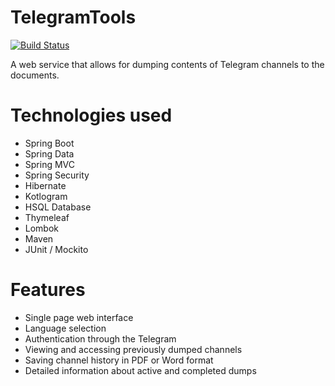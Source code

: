 # TelegramTools

[![Build Status](https://travis-ci.org/riguron/TelegramTools.svg?branch=master)](https://travis-ci.org/riguron/TelegramTools)

A web service that allows for dumping contents of Telegram channels to the documents.

# Technologies used

- Spring Boot
- Spring Data
- Spring MVC
- Spring Security
- Hibernate
- Kotlogram
- HSQL Database
- Thymeleaf
- Lombok
- Maven
- JUnit / Mockito

# Features

- Single page web interface
- Language selection
- Authentication through the Telegram 
- Viewing and accessing previously dumped channels
- Saving channel history in PDF or Word format
- Detailed information about active and completed dumps
